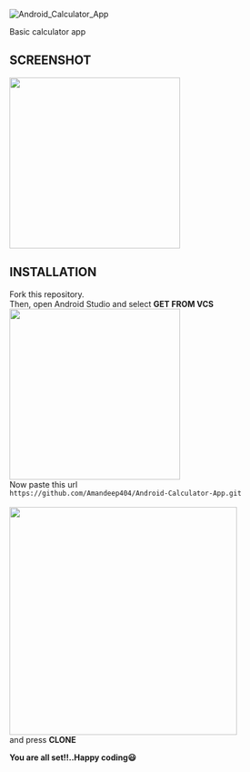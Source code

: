![Android_Calculator_App](https://user-images.githubusercontent.com/107784525/179815209-e8b0a6e6-67f1-4357-af48-bf4dde5f377e.png)

Basic calculator app 

## SCREENSHOT

<img src="https://user-images.githubusercontent.com/107784525/179815299-e33e0dc4-196a-4d7f-a324-6127e03de108.jpg"  height="300">

  ## INSTALLATION
  
  Fork this repository.<br/>
 Then, open Android Studio and select **GET FROM VCS**<br/>
<img src="https://user-images.githubusercontent.com/107784525/179821200-9ee812ba-b95d-4cc8-8eed-2ebe4529678f.png"  height="300">  <br/>
Now paste this url  
```https://github.com/Amandeep404/Android-Calculator-App.git```  
<br/>
<img src="https://user-images.githubusercontent.com/107784525/179821926-a6a1758e-f6f8-47ef-b8b8-4ffe26d7f768.png"  height="400">  
and press **CLONE**

**You are all set!!..Happy coding😃**





